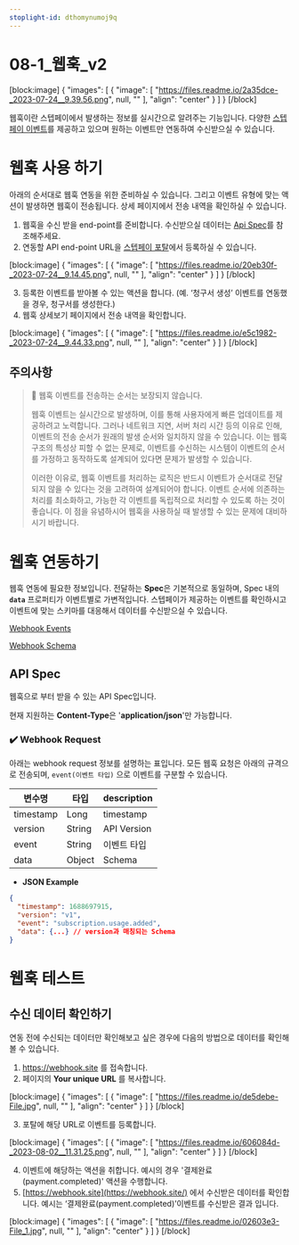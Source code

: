 ```yaml
---
stoplight-id: dthomynumoj9q
---
```


# 08-1\_웹훅\_v2

[block:image]
{
  "images": [
    {
      "image": [
        "https://files.readme.io/2a35dce-_2023-07-24__9.39.56.png",
        null,
        ""
      ],
      "align": "center"
    }
  ]
}
[/block]

웹훅이란 스텝페이에서 발생하는 정보를 실시간으로 알려주는 기능입니다. 다양한 [스텝페이 이벤트](https://docs.steppay.kr/docs/webhook-events)를 제공하고 있으며 원하는 이벤트만 연동하여 수신받으실 수 있습니다.

# **웹훅 사용 하기**

아래의 순서대로 웹훅 연동을 위한 준비하실 수 있습니다. 그리고 이벤트 유형에 맞는 액션이 발생하면 웹훅이 전송됩니다. 상세 페이지에서 전송 내역을 확인하실 수 있습니다.

1. 웹훅을 수신 받을 end-point를 준비합니다. 수신받으실 데이터는 [Api Spec](https://docs.steppay.kr/docs/%EC%9B%B9%ED%9B%85-v2#api-spec)를 참조해주세요.
2. 연동할 API end-point URL을 [스텝페이 포탈](https://portal.steppay.kr/setting/webhook)에서 등록하실 수 있습니다.

[block:image]
{
  "images": [
    {
      "image": [
        "https://files.readme.io/20eb30f-_2023-07-24__9.14.45.png",
        null,
        ""
      ],
      "align": "center"
    }
  ]
}
[/block]

3. 등록한 이벤트를 받아볼 수 있는 액션을 합니다. (예. ‘청구서 생성’ 이벤트를 연동했을 경우, 청구서를 생성한다.)
4. 웹훅 상세보기 페이지에서 전송 내역을 확인합니다.

[block:image]
{
  "images": [
    {
      "image": [
        "https://files.readme.io/e5c1982-_2023-07-24__9.44.33.png",
        null,
        ""
      ],
      "align": "center"
    }
  ]
}
[/block]

## 주의사항

> 🚨 웹훅 이벤트를 전송하는 순서는 보장되지 않습니다.
> 
> 웹훅 이벤트는 실시간으로 발생하며, 이를 통해 사용자에게 빠른 업데이트를 제공하려고 노력합니다. 그러나 네트워크 지연, 서버 처리 시간 등의 이유로 인해, 이벤트의 전송 순서가 원래의 발생 순서와 일치하지 않을 수 있습니다. 이는 웹훅 구조의 특성상 피할 수 없는 문제로, 이벤트를 수신하는 시스템이 이벤트의 순서를 가정하고 동작하도록 설계되어 있다면 문제가 발생할 수 있습니다.
> 
> 이러한 이유로, 웹훅 이벤트를 처리하는 로직은 반드시 이벤트가 순서대로 전달되지 않을 수 있다는 것을 고려하여 설계되어야 합니다. 이벤트 순서에 의존하는 처리를 최소화하고, 가능한 각 이벤트를 독립적으로 처리할 수 있도록 하는 것이 좋습니다. 이 점을 유념하시어 웹훅을 사용하실 때 발생할 수 있는 문제에 대비하시기 바랍니다.

# 웹훅 연동하기

웹훅 연동에 필요한 정보입니다. 전달하는 **Spec**은 기본적으로 동일하며, Spec 내의 **`data`** 프로퍼티가 이벤트별로 가변적입니다. 스텝페이가 제공하는 이벤트를 확인하시고 이벤트에 맞는 스키마를 대응해서 데이터를 수신받으실 수 있습니다.

[Webhook Events](https://docs.steppay.kr/docs/webhook-events)

[Webhook Schema](https://docs.steppay.kr/docs/webhook-schema)

## **API Spec**

웹훅으로 부터 받을 수 있는 API Spec입니다.

현재 지원하는 **Content-Type**은 '**application/json**'만 가능합니다.

### ✔️ **Webhook Request**

아래는 webhook request 정보를 설명하는 표입니다. 모든 웹훅 요청은 아래의 규격으로 전송되며, `event(이벤트 타입)` 으로 이벤트를 구분할 수 있습니다. 

| 변수명       | 타입     | description |
| --------- | ------ | ----------- |
| timestamp | Long   | timestamp   |
| version   | String | API Version |
| event     | String | 이벤트 타입      |
| data      | Object | Schema      |

- **JSON Example**

```json
{
  "timestamp": 1688697915,
  "version": "v1",
  "event": "subscription.usage.added",
  "data": {...} // version과 매칭되는 Schema
}
```

# 웹훅 테스트

## 수신 데이터 확인하기

연동 전에 수신되는 데이터만 확인해보고 싶은 경우에 다음의 방법으로 데이터를 확인해볼 수 있습니다.

1. <https://webhook.site> 를 접속합니다.
2. 페이지의 **Your unique URL** 를 복사합니다.

[block:image]
{
  "images": [
    {
      "image": [
        "https://files.readme.io/de5debe-File.jpg",
        null,
        ""
      ],
      "align": "center"
    }
  ]
}
[/block]

3. 포탈에 해당 URL로 이벤트를 등록합니다.

[block:image]
{
  "images": [
    {
      "image": [
        "https://files.readme.io/606084d-_2023-08-02__11.31.25.png",
        null,
        ""
      ],
      "align": "center"
    }
  ]
}
[/block]

4. 이벤트에 해당하는 액션을 취합니다. 예시의 경우 '결제완료(payment.completed)' 액션을 수행합니다.
5. [https://webhook.site](https://webhook.site/) 에서 수신받은 데이터를 확인합니다. 예시는 ‘결제완료(payment.completed)’이벤트를 수신받은 결과 입니다.

[block:image]
{
  "images": [
    {
      "image": [
        "https://files.readme.io/02603e3-File_1.jpg",
        null,
        ""
      ],
      "align": "center"
    }
  ]
}
[/block]